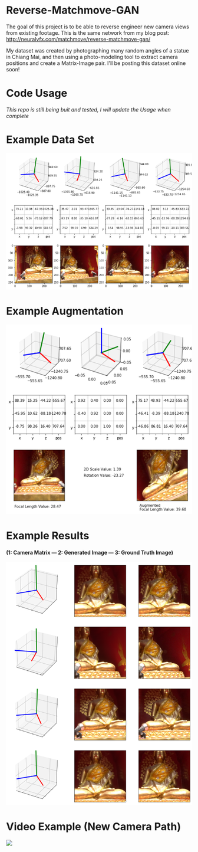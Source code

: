 # Reverse-Matchmove-GAN
The goal of this project is to be able to reverse engineer new camera views from existing footage. This is the same network from my blog post: http://neuralvfx.com/matchmove/reverse-matchmove-gan/

My dataset was created by photographing many random angles of a statue in Chiang Mai, and then using a photo-modeling tool to extract camera positions and create a Matrix-Image pair. I'll be posting this dataset online soon!

# Code Usage

*This repo is still being buit and tested, I will update the Usage when complete*

# Example Data Set
![](examples/chiang_mai_matrix_data_b.png)

# Example Augmentation
![](examples/augmentation_a.png)

# Example Results
#### (1: Camera Matrix — 2: Generated Image — 3: Ground Truth Image)
![](examples/chiang_mai_example.png)

# Video Example (New Camera Path)
![](examples/anim_example.gif)
